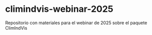 # climindvis-webinar-2025
Repositorio con materiales para el webinar de 2025 sobre el paquete ClimIndVis
